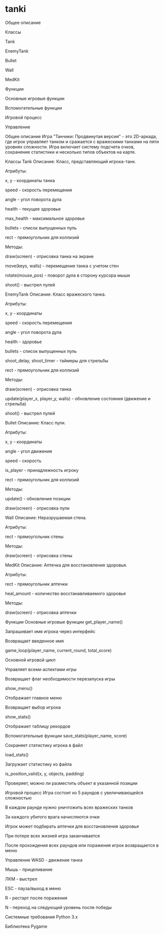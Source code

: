 # tanki
Общее описание

Классы

Tank

EnemyTank

Bullet

Wall

MedKit

Функции

Основные игровые функции

Вспомогательные функции

Игровой процесс

Управление

Общее описание
Игра "Танчики: Продвинутая версия" - это 2D-аркада, где игрок управляет танком и сражается с вражескими танками на пяти уровнях сложности. Игра включает систему подсчета очков, сохранение статистики и несколько типов объектов на карте.

Классы
Tank
Описание: Класс, представляющий игрока-танк.

Атрибуты:

x, y - координаты танка

speed - скорость перемещения

angle - угол поворота дула

health - текущее здоровье

max_health - максимальное здоровье

bullets - список выпущенных пуль

rect - прямоугольник для коллизий

Методы:

draw(screen) - отрисовка танка на экране

move(keys, walls) - перемещение танка с учетом стен

rotate(mouse_pos) - поворот дула в сторону курсора мыши

shoot() - выстрел пулей

EnemyTank
Описание: Класс вражеского танка.

Атрибуты:

x, y - координаты

speed - скорость перемещения

angle - угол поворота дула

health - здоровье

bullets - список выпущенных пуль

shoot_delay, shoot_timer - таймеры для стрельбы

rect - прямоугольник для коллизий

Методы:

draw(screen) - отрисовка танка

update(player_x, player_y, walls) - обновление состояния (движение и стрельба)

shoot() - выстрел пулей

Bullet
Описание: Класс пули.

Атрибуты:

x, y - координаты

angle - угол движения

speed - скорость

is_player - принадлежность игроку

rect - прямоугольник для коллизий

Методы:

update() - обновление позиции

draw(screen) - отрисовка пули

Wall
Описание: Неразрушаемая стена.

Атрибуты:

rect - прямоугольник стены

Методы:

draw(screen) - отрисовка стены

MedKit
Описание: Аптечка для восстановления здоровья.

Атрибуты:

rect - прямоугольник аптечки

heal_amount - количество восстанавливаемого здоровья

Методы:

draw(screen) - отрисовка аптечки

Функции
Основные игровые функции
get_player_name()

Запрашивает имя игрока через интерфейс

Возвращает введенное имя

game_loop(player_name, current_round, total_score)

Основной игровой цикл

Управляет всеми аспектами игры

Возвращает флаг необходимости перезапуска игры

show_menu()

Отображает главное меню

Возвращает выбор игрока

show_stats()

Отображает таблицу рекордов

Вспомогательные функции
save_stats(player_name, score)

Сохраняет статистику игрока в файл

load_stats()

Загружает статистику из файла

is_position_valid(x, y, objects, padding)

Проверяет, можно ли разместить объект в указанной позиции

Игровой процесс
Игра состоит из 5 раундов с увеличивающейся сложностью

В каждом раунде нужно уничтожить всех вражеских танков

За каждого убитого врага начисляются очки

Игрок может подбирать аптечки для восстановления здоровья

При потере всех жизней игра заканчивается

После прохождения всех раундов или поражения игрок возвращается в меню

Управление
WASD - движение танка

Мышь - прицеливание

ЛКМ - выстрел

ESC - пауза/выход в меню

R - рестарт после поражения

N - переход на следующий уровень после победы

Системные требования
Python 3.x

Библиотека Pygame
